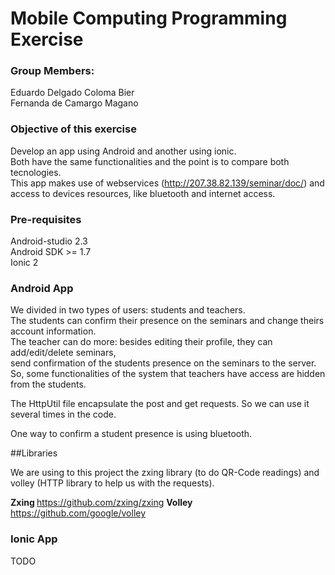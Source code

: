 # Mobile Computing Programming Exercise

### Group Members:

Eduardo Delgado Coloma Bier <br>
Fernanda de Camargo Magano

### Objective of this exercise
Develop an app using Android and another using ionic. <br>
Both have the same functionalities and the point is to compare both tecnologies. <br>
This app makes use of webservices (http://207.38.82.139/seminar/doc/) and  <br> 
access to devices resources, like bluetooth and internet access.

### Pre-requisites
Android-studio 2.3 <br>
Android SDK >= 1.7 <br>
Ionic 2 <br>


### Android App
We divided in two types of users: students and teachers. <br>
The students can confirm their presence on the seminars and change theirs account information. <br>
The teacher can do more: besides editing their profile, they can add/edit/delete seminars, <br>
send confirmation of the students presence on the seminars to the server. <br>
So, some functionalities of the system that teachers have access are hidden from the students. <br>

The HttpUtil file encapsulate the post and get requests. So we can use it several times in the code.<br>

One way to confirm a student presence is using bluetooth. <br>

##Libraries

We are using to this project the zxing library (to do QR-Code readings) and <br>
volley (HTTP library to help us with the requests). <br>

<b> Zxing  </b> https://github.com/zxing/zxing
<b> Volley </b> https://github.com/google/volley


### Ionic App

TODO
